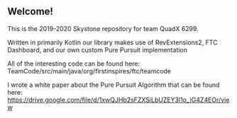 ## Welcome!

This is the 2019-2020 Skystone repository for team QuadX 6299.

Written in primarily Kotlin our library makes use of RevExtensions2, FTC Dashboard, and our own custom Pure Pursuit implementation

All of the interesting code can be found here: TeamCode/src/main/java/org/firstinspires/ftc/teamcode

I wrote a white paper about the Pure Pursuit Algorithm that can be found here:
https://drive.google.com/file/d/1xwQJHb2sFZXSiLbUZEY3l1o_jG4Z4EOr/view
